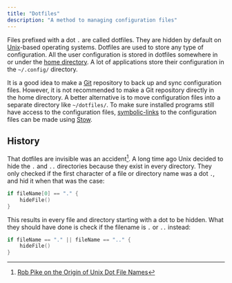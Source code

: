 ```yaml
---
title: "Dotfiles"
description: "A method to managing configuration files"
---
```


Files prefixed with a dot `.` are called dotfiles.
They are hidden by default on [Unix](unix)-based operating systems.
Dotfiles are used to store any type of configuration.
All the user configuration is stored in dotfiles somewhere in or under the [home directory](home-directory).
A lot of applications store their configuration in the `~/.config/` directory.

It is a good idea to make a [Git](git) repository to back up and sync configuration files.
However, it is not recommended to make a Git repository directly in the home directory.
A better alternative is to move configuration files into a separate directory like `~/dotfiles/`. To make sure installed programs still have access to the configuration files,
[symbolic-links](symbolic-link) to the configuration files can be made using [Stow](stow).

## History
That dotfiles are invisible was an accident[^1].
A long time ago Unix decided to hide the `.` and `..` directories because they exist in every directory.
They only checked if the first character of a file or directory name was a dot `.`,
and hid it when that was the case:

```go
if fileName[0] == "." {
    hideFile()
}
```

[^1]: [Rob Pike on the Origin of Unix Dot File Names](http://xahlee.info/UnixResource_dir/writ/unix_origin_of_dot_filename.html)

This results in every file and directory starting with a dot to be hidden.
What they should have done is check if the filename is `.` or `..` instead:

```go
if fileName == "." || fileName == ".." {
    hideFile()
}
```

